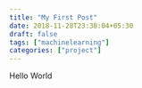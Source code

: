 ```yaml
---
title: "My First Post"
date: 2018-11-28T23:38:04+05:30
draft: false
tags: ["machinelearning"]
categories: ["project"]
---
```


Hello World